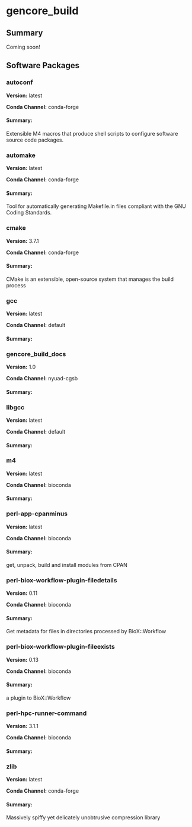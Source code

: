 # gencore_build
## Summary

Coming soon!

## Software Packages

### autoconf
**Version:** latest

**Conda Channel:** conda-forge

#### Summary:
Extensible M4 macros that produce shell scripts to configure software source code packages.



### automake
**Version:** latest

**Conda Channel:** conda-forge

#### Summary:
Tool for automatically generating Makefile.in files compliant with the GNU Coding Standards.



### cmake
**Version:** 3.7.1

**Conda Channel:** conda-forge

#### Summary:
CMake is an extensible, open-source system that manages the build process



### gcc
**Version:** latest

**Conda Channel:** default

#### Summary:




### gencore_build_docs
**Version:** 1.0

**Conda Channel:** nyuad-cgsb

#### Summary:




### libgcc
**Version:** latest

**Conda Channel:** default

#### Summary:




### m4
**Version:** latest

**Conda Channel:** bioconda

#### Summary:




### perl-app-cpanminus
**Version:** latest

**Conda Channel:** bioconda

#### Summary:
get, unpack, build and install modules from CPAN



### perl-biox-workflow-plugin-filedetails
**Version:** 0.11

**Conda Channel:** bioconda

#### Summary:
Get metadata for files in directories processed by BioX::Workflow



### perl-biox-workflow-plugin-fileexists
**Version:** 0.13

**Conda Channel:** bioconda

#### Summary:
a plugin to BioX::Workflow



### perl-hpc-runner-command
**Version:** 3.1.1

**Conda Channel:** bioconda

#### Summary:




### zlib
**Version:** latest

**Conda Channel:** conda-forge

#### Summary:
Massively spiffy yet delicately unobtrusive compression library



